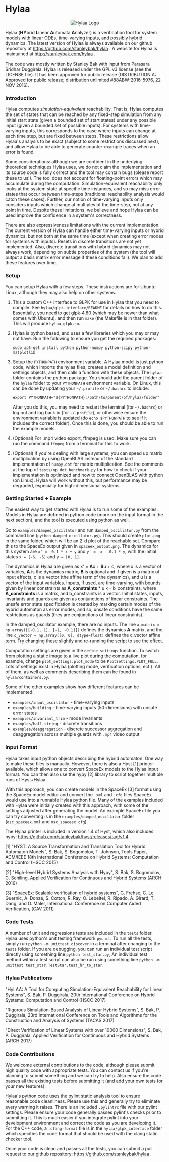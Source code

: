 # Hylaa #

<p align="center">
  <img src="https://stanleybak.com/hylaa/logo.png" alt="Hylaa Logo"/>
</p>

Hylaa (**HY**brid **L**inear **A**utomata **A**nalyzer) is a verification tool for system models with linear ODEs, time-varying inputs, and possibly hybrid dynamics. The latest version of Hylaa is always available on our github repository at https://github.com/stanleybak/hylaa . A website for Hylaa is maintained at http://stanleybak.com/hylaa .

The code was mostly written by Stanley Bak with input from Parasara Sridhar Duggirala. Hylaa is released under the GPL v3 license (see the LICENSE file). It has been approved for public release (DISTRIBUTION A: Approved for public release; distribution unlimited #88ABW-2016-5976, 22 NOV 2016).

### Introduction ###

Hylaa computes *simulation-equivalent* reachability. That is, Hylaa computes the set of states that can be reached by any fixed-step simulation from any initial start state (given a bounded set of start states) under any possible input (given a bounded set of possible inputs). For systems with time-varying inputs, this corresponds to the case where inputs can change at each time step, but are fixed between steps. These restrictions allow Hylaa's analysis to be exact (subject to some restrictions discussed next), and allow Hylaa to be able to generate counter-example traces when an error is found.

Some considerations: although we are confident in the underlying theoretical techniques Hylaa uses, we do not claim the implementation and its source code is fully correct and the tool may contain bugs (please report these to us!). The tool does not account for floating-point errors which may accumulate during the computation. Simulation-equivalent reachability only looks at the system state at specific time instances, and so may miss error states that occur between time-steps (traditional reachability analysis would catch these cases). Further, our notion of time-varying inputs only considers inputs which change at multiples of the time-step, not at any point in time. Despite these limitations, we believe and hope Hylaa can be used improve the confidence in a system's correctness.

There are also expressiveness limitations with the current implementation. The current version of Hylaa can handle either time-varying inputs or hybrid dynamics, but not both at the same time (except when creating error modes for systems with inputs). Resets in discrete transitions are not yet implemented. Also, discrete transitions with hybrid dynamics may not always work, depending on subtle properties of the system (the tool will output a basis matrix error message if these conditions fail). We plan to add these features over time.

### Setup ###

You can setup Hylaa with a few steps. These instructions are for Ubuntu Linux, although they may also help on other systems.

1. This a custom C++ interface to GLPK for use in Hylaa that you need to compile. See `hylaa/glpk-interface/README` for details on how to do this. Essentially, you need to get glpk-4.60 (which may be newer than what comes with Ubuntu), and then run `make` (the Makefile is in that folder). This will produce `hylaa_glpk.so`.

2. Hylaa is python based, and uses a few libraries which you may or may not have. Run the following to ensure you get the required packages: 

   `sudo apt-get install python python-numpy python-scipy python-matplotlib`

3. Setup the `PYTHONPATH` environment variable. A Hylaa model is just python code, which imports the hylaa files, creates a model definition and settings objects, and then calls a function with these objects. The `hylaa` folder contains the python package. You should add the parent folder of the `hylaa` folder to your `PYTHONPATH` environment variable. On Linux, this can be done by updating your `~/.profile` or `~/.bashrc` to include: 

   `export PYTHONPATH="${PYTHONPATH}:/path/to/parent/of/hylaa/folder"`
   
   After you do this, you may need to restart the terminal (for `~/.bashrc`) or log out and log back in (for `~/.profile`), or otherwise ensure the environment variable is updated (do `echo $PYTHONPATH` to see if it includes the correct folder). Once this is done, you should be able to run the example models.

4. (Optional) For .mp4 video export, ffmpeg is used. Make sure you can run the command `ffmpeg` from a terminal for this to work.

5. (Optional) If you're dealing with large systems, you can speed up matrix multiplication by using OpenBLAS instead of the standard implementation of `numpy.dot` for matrix multiplication. See the comments at the top of `tests/np_dot_benchmark.py` for how to check if your implementation is optimized and how to connect OpenBLAS with python (on Linux). Hylaa will work without this, but performance may be degraded, especially for high-dimensional systems.

### Getting Started + Example ###

The easiest way to get started with Hylaa is to run some of the examples. Models in Hylaa are defined in python code (more on the input format in the next section), and the tool is executed using python as well.

Go to `examples/damped_oscillator` and run `damped_oscillator.py` from the command line (`python damped_oscillator.py`). This should create `plot.png` in the same folder, which will be an 2-d plot of the reachable set. Compare this to the SpaceEx output given in `spaceex_output.png`. The dynamics for this system are `x' = -0.1 * x + y` and `y' = -x - 0.1 * y`, with the initial states `x = [-6, -5]` and `y = [0, 1]`. 

The dynamics in Hylaa are given as x' = **A**x + **B**u + c, where x is a vector of variables, **A** is the dynamics matrix, **B** is optional and if given is a matrix of input effects, c is a vector (the affine term of the dynamics), and u is a vector of the input variables. Inputs, if used, are time-varying, with bounds given by linear constraints as **A_constraints** * u <= b_constraints, where **A_constraints** is a matrix, and b_constraints is a vector. Initial states, inputs, invariants and guards are given as conjunctions of linear constraints. The unsafe error state specification is created by marking certain modes of the hybrid automaton as error modes, and so, unsafe conditions have the same restrictions as guards (they are conjunctions of linear constraints).

In the damped_oscillator example, there are no inputs. The line `a_matrix = np.array([[-0.1, 1], [-1, -0.1]])` defines the dynamics **A** matrix, and the line `c_vector = np.array([0, 0], dtype=float)` defines the c_vector affine term. Try changing these slightly and re-running the script to see the effect.

Computation settings are given in the `define_settings` function. To switch from plotting a static image to a live plot during the computation, for example, change `plot_settings.plot_mode` to be `PlotSettings.PLOT_FULL`. Lots of settings exist in Hylaa (plotting mode, verification options, ect.). All of them, as well as comments describing them can be found in `hylaa/containers.py`.

Some of the other examples show how different features can be implemented:

* `examples/input_oscillator` - time-varying inputs
* `examples/building` - time-varying inputs (50-dimensions) with unsafe error states
* `examples/invariant_trim` - mode invariants
* `examples/ball_string` - discrete transitions
* `examples/deaggregation` - discrete successor aggregation and deaggregation across multiple guards with `.mp4` video output

### Input Format ###

Hylaa takes input python objects describing the hybrid automaton. One way to make these files is manually. However, there is also a Hyst [1] printer available, which allows one to convert SpaceEx models to the Hylaa input format. You can then also use the hypy [2] library to script together multiple runs of Hyst+Hylaa.

With this approach, you can create models in the SpaceEx [3] format using the SpaceEx model editor and convert the `.xml` and `.cfg` files SpaceEx would use into a runnable Hylaa python file. Many of the examples included with Hylaa were initially created with this approach, with some of the settings adjusted after generating the model. An example SpaceEx file you can try converting is in the `examples/damped_oscillator` folder (`osc_spaceex.xml` and `osc_spaceex.cfg`).

The Hylaa printer is included in version 1.4 of Hyst, which also includes hypy: https://github.com/stanleybak/hyst/releases/tag/v1.4

[1] "HYST: A Source Transformation and Translation Tool for Hybrid Automaton Models", S. Bak, S. Bogomolov, T. Johnson, Tools Paper, ACM/IEEE 18th International Conference on Hybrid Systems: Computation and Control (HSCC 2015)

[2] "High-level Hybrid Systems Analysis with Hypy", S. Bak, S. Bogomolov, C. Schiling, Applied Verification for Continuous and Hybrid Systems (ARCH 2016)

[3] "SpaceEx: Scalable verification of hybrid systems", G. Frehse, C. Le Guernic, A. Donzé, S. Cotton, R. Ray, O. Lebeltel, R. Ripado, A. Girard, T. Dang, and O. Maler, International Conference on Computer Aided Verification, (CAV 2011)

### Code Tests ###

A number of unit and regressions tests are included in the `tests` folder. Hylaa uses python's unit testing framework `pyunit`. To run all the tests, simply run `python -m unittest discover` in a terminal after changing to the `tests` folder. If you are debugging, you can run an individual test script directly using something line `python test_star.py`, An individual test method within a test script can also be run using something line `python -m unittest test_star.TestStar.test_hr_to_star`.

### Hylaa Publications ###

"HyLAA: A Tool for Computing Simulation-Equivalent Reachability for Linear Systems", S. Bak, P. Duggirala, 20th International Conference on Hybrid Systems: Computation and Control (HSCC 2017)

"Rigorous Simulation-Based Analysis of Linear Hybrid Systems", S. Bak, P. Duggirala, 23rd International Conference on Tools and Algorithms for the Construction and Analysis of Systems (TACAS 2017)

"Direct Verification of Linear Systems with over 10000 Dimensions", S. Bak, P. Duggirala, Applied Verification for Continuous and Hybrid Systems (ARCH 2017)

### Code Contributions ###

We welcome external contributions to the code, although please submit high quality code with appropriate tests. You can contact us if you're planning to submit something and we can try to help. Also ensure the code passes all the existing tests before submitting it (and add your own tests for your new features). 

Hylaa's python code uses the pylint static analysis tool to ensure reasonable code cleanliness. Please use this and generally try to eliminate every warning it raises. There is an included `.pylintrc` file with our pylint settings. Please ensure your code generally passes pylint's checks prior to submitting it. This is much easier if you integrate pylint into your development environment and correct the code as you are developing it. For the C++ code, a `.clang-format` file is in the `hylaa/glpk_interface` folder which specifies the code format that should be used with the clang static checker tool.

Once your code is clean and passes all the tests, you can submit a pull request to our github repository: https://github.com/stanleybak/hylaa .
